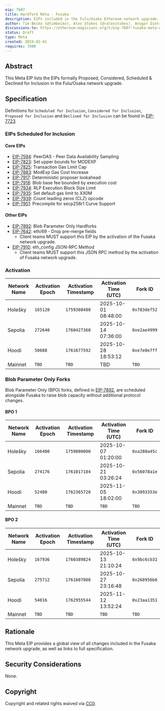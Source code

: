 ```yaml
---
eip: 7607
title: Hardfork Meta - Fusaka
description: EIPs included in the Fulu/Osaka Ethereum network upgrade.
author: Tim Beiko (@timbeiko), Alex Stokes (@ralexstokes), Ansgar Dietrichs (@adietrichs)
discussions-to: https://ethereum-magicians.org/t/eip-7607-fusaka-meta-eip/18439
status: Draft
type: Meta
created: 2024-02-01
requires: 7600
---
```


## Abstract

This Meta EIP lists the EIPs formally Proposed, Considered, Scheduled & Declined for Inclusion in the Fulu/Osaka network upgrade.

## Specification

Definitions for `Scheduled for Inclusion`, `Considered for Inclusion`, `Proposed for Inclusion` and `Declined for Inclusion` can be found in [EIP-7723](./eip-7723.md).

### EIPs Scheduled for Inclusion

#### Core EIPs

* [EIP-7594](./eip-7594.md): PeerDAS - Peer Data Availability Sampling
* [EIP-7823](./eip-7823.md): Set upper bounds for MODEXP
* [EIP-7825](./eip-7825.md): Transaction Gas Limit Cap
* [EIP-7883](./eip-7883.md): ModExp Gas Cost Increase
* [EIP-7917](./eip-7917.md): Deterministic proposer lookahead
* [EIP-7918](./eip-7918.md): Blob base fee bounded by execution cost
* [EIP-7934](./eip-7934.md): RLP Execution Block Size Limit
* [EIP-7935](./eip-7935.md): Set default gas limit to XX0M
* [EIP-7939](./eip-7939.md): Count leading zeros (CLZ) opcode
* [EIP-7951](./eip-7951.md): Precompile for secp256r1 Curve Support

#### Other EIPs

* [EIP-7892](./eip-7892.md): Blob Parameter Only Hardforks 
* [EIP-7642](./eip-7642.md): eth/69 - Drop pre-merge fields
    * Client teams MUST support this EIP by the activation of the Fusaka network upgrade.
* [EIP-7910](./eip-7910.md): eth_config JSON-RPC Method
    * Client teams MUST support this JSON RPC method by the activation of Fusaka network upgrade. 

### Activation

| Network Name     | Activation Epoch | Activation Timestamp | Activation Time (UTC)   | Fork ID     |
|------------------|------------------|----------------------|-------------------------|-------------|
| Holešky          |   `165120`       |     `1759308480`     | 2025-10-01 08:48:00     | `0x783def52`|
| Sepolia          |   `272640`       |     `1760427360`     | 2025-10-14 07:36:00     | `0xe2ae4999`|
| Hoodi            |    `50688`       |     `1761677592`     | 2025-10-28 18:53:12     | `0xe7e0e7ff`|
| Mainnet          |   `TBD`         |        `TBD`         | TBD                     | `TBD`       |

### Blob Parameter Only Forks

Blob Parameter Only (BPO) forks, defined in [EIP-7892](./eip-7892.md), are scheduled alongside Fusaka to raise blob capacity without additional protocol changes.

#### BPO 1

| Network Name | Activation Epoch | Activation Timestamp | Activation Time (UTC)   | Fork ID     |
|--------------|------------------|----------------------|-------------------------|-------------|
| Holešky      |   `166400`       |     `1759800000`     | 2025-10-07 01:20:00     | `0xa280a45c`|
| Sepolia      |   `274176`       |     `1761017184`     | 2025-10-21 03:26:24     | `0x56078a1e`|
| Hoodi        |    `52480`       |     `1762365720`     | 2025-11-05 18:02:00     | `0x3893353e`|
| Mainnet      |   `TBD`         |        `TBD`         | `TBD`                     | `TBD`       |

#### BPO 2

| Network Name | Activation Epoch | Activation Timestamp | Activation Time (UTC)   | Fork ID     |
|--------------|------------------|----------------------|-------------------------|-------------|
| Holešky      |   `167936`       |     `1760389824`     | 2025-10-13 21:10:24     | `0x9bc6cb31`|
| Sepolia      |   `275712`       |     `1761607008`     | 2025-10-27 23:16:48     | `0x268956b6`|
| Hoodi        |    `54016`       |     `1762955544`     | 2025-11-12 13:52:24     | `0x23aa1351`|
| Mainnet      |   `TBD`         |        `TBD`         | `TBD`                     | `TBD`       |

## Rationale

This Meta EIP provides a global view of all changes included in the Fusaka network upgrade, as well as links to full specification.

## Security Considerations

None.

## Copyright

Copyright and related rights waived via [CC0](../LICENSE.md).
